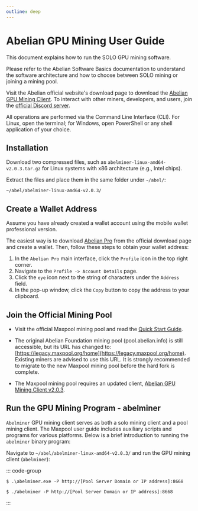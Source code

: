 ```yaml
---
outline: deep
---
```


# Abelian GPU Mining User Guide

This document explains how to run the SOLO GPU mining software.

Please refer to the Abelian Software Basics documentation to understand the software architecture and how to choose between SOLO mining or joining a mining pool.

Visit the Abelian official website's download page to download the [Abelian GPU Mining Client](/downloads/latest#abelian-gpu-mining-pool-client). To interact with other miners, developers, and users, join the [official Discord server](https://discord.com/invite/5rrDxP29hx).

All operations are performed via the Command Line Interface (CLI). For Linux, open the terminal; for Windows, open PowerShell or any shell application of your choice.

## Installation

Download two compressed files, such as `abelminer-linux-amd64-v2.0.3.tar.gz` for Linux systems with x86 architecture (e.g., Intel chips).

Extract the files and place them in the same folder under `~/abel/`:

```
~/abel/abelminer-linux-amd64-v2.0.3/
```

## Create a Wallet Address

Assume you have already created a wallet account using the mobile wallet professional version.

The easiest way is to download [Abelian Pro](/downloads/latest#abelian-pro-mobile) from the official download page and create a wallet. Then, follow these steps to obtain your wallet address:

1. In the `Abelian Pro` main interface, click the `Profile` icon in the top right corner.
2. Navigate to the `Profile -> Account Details` page.
3. Click the `eye` icon next to the string of characters under the `Address` field.
4. In the pop-up window, click the `Copy` button to copy the address to your clipboard.

## Join the Official Mining Pool

- Visit the official Maxpool mining pool and read the [Quick Start Guide](https://maxpool.org/home/guide).

- The original Abelian Foundation mining pool (pool.abelian.info) is still accessible, but its URL has changed to: [https://legacy.maxpool.org/home](https://legacy.maxpool.org/home). Existing miners are advised to use this URL. It is strongly recommended to migrate to the new Maxpool mining pool before the hard fork is complete.

- The Maxpool mining pool requires an updated client, [Abelian GPU Mining Client v2.0.3](/downloads/latest#abelian-gpu-mining-pool-client).

## Run the GPU Mining Program - abelminer

`Abelminer` GPU mining client serves as both a solo mining client and a pool mining client. The Maxpool user guide includes auxiliary scripts and programs for various platforms. Below is a brief introduction to running the `abelminer` binary program:

Navigate to `~/abel/abelminer-linux-amd64-v2.0.3/` and run the GPU mining client (`abelminer`):

::: code-group
```shell [Windows]
$ .\abelminer.exe -P http://[Pool Server Domain or IP address]:8668
```
```shell [macOS and Linux]
$ ./abelminer -P http://[Pool Server Domain or IP address]:8668
```
:::